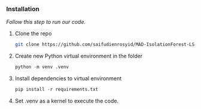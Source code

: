 ### Installation

_Follow this step to run our code._

1. Clone the repo
   ```sh
   git clone https://github.com/saifudienrosyid/MAD-IsolationForest-LSTM-TimeSeriesForecasting.git
   ```
2. Create new Python virtual environment in the folder
   ```py
   python -m venv .venv 
   ```
3. Install dependencies to virtual environment
   ```py
   pip install -r requirements.txt
   ```
4. Set .venv as a kernel to execute the code.

